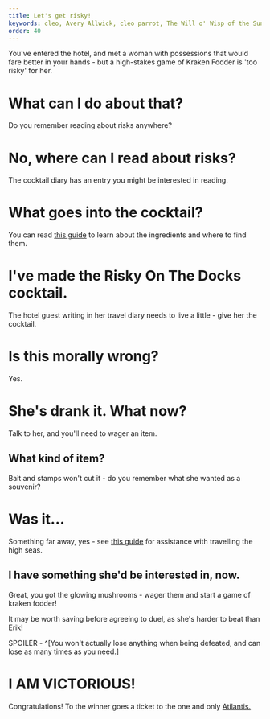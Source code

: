 ```yaml
---
title: Let's get risky!
keywords: cleo, Avery Allwick, cleo parrot, The Will o' Wisp of the Sunken Gallery
order: 40
---
```


You've entered the hotel, and met a woman with possessions that would fare better in your hands - but a high-stakes game of Kraken Fodder is 'too risky' for her.

# What can I do about that?
Do you remember reading about risks anywhere?

# No, where can I read about risks?
The cocktail diary has an entry you might be interested in reading.

# What goes into the cocktail?
You can read [this guide](palms.md) to learn about the ingredients and where to find them.

# I've made the Risky On The Docks cocktail.
The hotel guest writing in her travel diary needs to live a little - give her the cocktail.

# Is this morally wrong?
Yes.

# She's drank it. What now?
Talk to her, and you'll need to wager an item.

## What kind of item?
Bait and stamps won't cut it - do you remember what she wanted as a souvenir?

# Was it...
Something far away, yes - see [this guide](HighSeas/index.md) for assistance with travelling the high seas.

## I have something she'd be interested in, now.
Great, you got the glowing mushrooms - wager them and start a game of kraken fodder!

It may be worth saving before agreeing to duel, as she's harder to beat than Erik! 

SPOILER - ^[You won't actually lose anything when being defeated, and can lose as many times as you need.]

# I AM VICTORIOUS!
Congratulations! To the winner goes a ticket to the one and only [Atilantis.](HighSeas/atilantis.md)